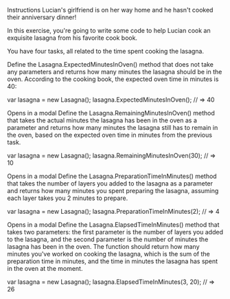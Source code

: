 Instructions
Lucian's girlfriend is on her way home and he hasn't cooked their anniversary dinner!

In this exercise, you're going to write some code to help Lucian cook an exquisite lasagna from his favorite cook book.

You have four tasks, all related to the time spent cooking the lasagna.

Define the Lasagna.ExpectedMinutesInOven() method that does not take any parameters and returns how many minutes the lasagna should be in the oven. According to the cooking book, the expected oven time in minutes is 40:

var lasagna = new Lasagna();
lasagna.ExpectedMinutesInOven();
// => 40

Opens in a modal
Define the Lasagna.RemainingMinutesInOven() method that takes the actual minutes the lasagna has been in the oven as a parameter and returns how many minutes the lasagna still has to remain in the oven, based on the expected oven time in minutes from the previous task.

var lasagna = new Lasagna();
lasagna.RemainingMinutesInOven(30);
// => 10

Opens in a modal
Define the Lasagna.PreparationTimeInMinutes() method that takes the number of layers you added to the lasagna as a parameter and returns how many minutes you spent preparing the lasagna, assuming each layer takes you 2 minutes to prepare.

var lasagna = new Lasagna();
lasagna.PreparationTimeInMinutes(2);
// => 4

Opens in a modal
Define the Lasagna.ElapsedTimeInMinutes() method that takes two parameters: the first parameter is the number of layers you added to the lasagna, and the second parameter is the number of minutes the lasagna has been in the oven. The function should return how many minutes you've worked on cooking the lasagna, which is the sum of the preparation time in minutes, and the time in minutes the lasagna has spent in the oven at the moment.

var lasagna = new Lasagna();
lasagna.ElapsedTimeInMinutes(3, 20);
// => 26
